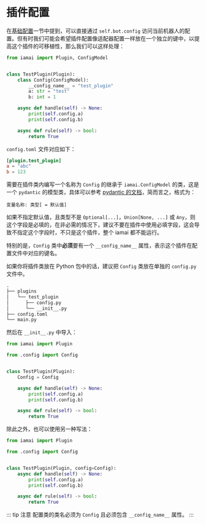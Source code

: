 # 插件配置

在[基础配置](/guide/basic-config.md)一节中提到，可以直接通过 `self.bot.config` 访问当前机器人的配置。但有时我们可能会希望插件配置像适配器配置一样放在一个独立的键中，以提高这个插件的可移植性，那么我们可以这样处理：

```python
from iamai import Plugin, ConfigModel


class TestPlugin(Plugin):
    class Config(ConfigModel):
        __config_name__ = "test_plugin"
        a: str = "test"
        b: int = 1

    async def handle(self) -> None:
        print(self.config.a)
        print(self.config.b)

    async def rule(self) -> bool:
        return True

```

`config.toml` 文件对应如下：

```toml
[plugin.test_plugin]
a = "abc"
b = 123
```

需要在插件类内编写一个名称为 `Config` 的继承于 `iamai.ConfigModel` 的类，这是一个 `pydantic` 的模型类，具体可以参考 [pydantic 的文档](https://docs.pydantic.dev/)，简而言之，格式为：

`变量名称: 类型[ = 默认值]`

如果不指定默认值，且类型不是 `Optional[...]`，`Union[None, ...]` 或 `Any`，则这个字段是必填的，在非必需的情况下，建议不要在插件中使用必填字段，这会导致不指定这个字段时，不只是这个插件，整个 iamai 都不能运行。

特别的是，`Config` 类中**必须**要有一个 `__config_name__` 属性，表示这个插件在配置文件中对应的键名。

如果你将插件类放在 Python 包中的话，建议把 `Config` 类放在单独的 `config.py` 文件中。

```txt
.
├── plugins
│   └── test_plugin
│      ├── config.py
│      └── __init__.py
├── config.toml
└── main.py
```

然后在 `__init__.py` 中导入：

```python {7}
from iamai import Plugin

from .config import Config


class TestPlugin(Plugin):
    Config = Config

    async def handle(self) -> None:
        print(self.config.a)
        print(self.config.b)

    async def rule(self) -> bool:
        return True

```

除此之外，也可以使用另一种写法：

```python {6}
from iamai import Plugin

from .config import Config


class TestPlugin(Plugin, config=Config):
    async def handle(self) -> None:
        print(self.config.a)
        print(self.config.b)

    async def rule(self) -> bool:
        return True

```

::: tip 注意
配置类的类名必须为 `Config` 且必须包含 `__config_name__` 属性。
:::
